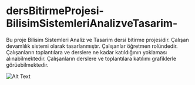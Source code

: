 # dersBitirmeProjesi-BilisimSistemleriAnalizveTasarim-
Bu proje Bilisim Sistemleri Analiz ve Tasarim dersi bitirme projesidir.
Çalışan devamlılık sistemi olarak tasarlanmıştır.
Çalışanlar öğretmen rolündedir.
Çalışanların toplantılara ve derslere ne kadar katıldığının yoklaması alınabilmektedir.
Çalışanların derslere ve toplantılara katılımı grafiklerle görüebilmektedir. 

![Alt Text](vtYapısıMYSQL.png)


